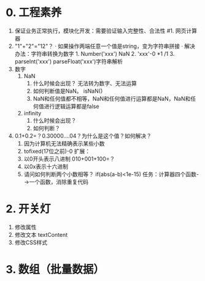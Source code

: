 # 0. 工程素养
1. 保证业务正常执行，模块化开发：需要验证输入完整性、合法性
#1. 网页计算器
1. "1"+"2"="12"？
	· 如果操作两端任意一个值是string，变为字符串拼接
	· 解决办法：字符串转换为数字
		1. Number('xxx')   NaN
		2. 'xxx'-0  *1  /1
		3. parseInt('xxx') parseFloat('xxx')字符串解析
2. 数字
	1. NaN 
		1. 什么时候会出现？ 无法转为数字、无法运算
		2. 如何判断值是NaN。 isNaN()
		3. NaN和任何值都不相等，NaN和任何值进行运算都是NaN，NaN和任何值进行逻辑运算都是false
	2. infinity
		1. 什么时候会出现？
		2. 如何判断？
3. 0.1+0.2=？0.30000....04？为什么是这个值？如何解决？
	1. 因为计算机无法精确表示某些小数
	2. tofixed(17位之前)-0
扩展：
	1. 以0开头表示八进制   010+001+100=？
	2. 以0x表示十六进制
	3. 请问如何判断两个小数相等？ if(abs(a-b)<1e-15)
任务：计算器四个函数-->一个函数，消除重复代码

# 2. 开关灯
1. 修改属性
2. 修改文本 textContent 
3. 修改CSS样式

# 3. 数组（批量数据）
